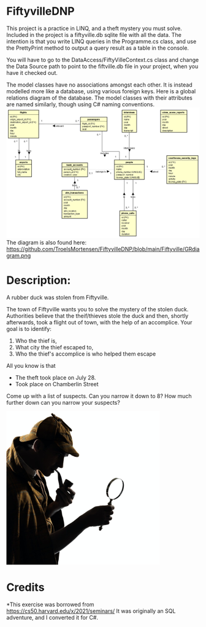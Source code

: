# FiftyvilleDNP

This project is a practice in LINQ, and a theft mystery you must solve.
Included in the project is a fiftyville.db sqlite file with all the data.
The intention is that you write LINQ queries in the Programme.cs class, and use the PrettyPrint method to output a query result as a table in the console.

You will have to go to the DataAccess/FiftyVilleContext.cs class and change the Data Source path to point to the fiftville.db file in your project, when you have it checked out.

The model classes have no associations amongst each other. It is instead modelled more like a database, using various foreign keys.
Here is a global relations diagram of the database. The model classes with their attributes are named similarly, though using C# naming conventions.
<img src="https://github.com/TroelsMortensen/FiftyvilleDNP/blob/main/Fiftyville/GRdiagram.png" alt="drawing" width="1000"/>
The diagram is also found here: https://github.com/TroelsMortensen/FiftyvilleDNP/blob/main/Fiftyville/GRdiagram.png


# Description:

A rubber duck was stolen from Fiftyville.

The town of Fiftyville wants you to solve the mystery of the stolen duck.
Authorities believe that the theif/thieves stole the duck and then, shortly afterwards, took a flight out of town, with the help of an accomplice. 
Your goal is to identify:

1) Who the thief is,
2) What city the thief escaped to,
3) Who the thief's accomplice is who helped them escape

All you know is that 
- The theft took place on July 28.
- Took place on Chamberlin Street

Come up with a list of suspects. Can you narrow it down to 8? How much further down can you narrow your suspects?

<img src="https://github.com/TroelsMortensen/FiftyvilleDNP/blob/main/Fiftyville/Sherlock.jpg" alt="drawing" width="400"/>

# Credits
*This exercise was borrowed from https://cs50.harvard.edu/x/2021/seminars/
It was originally an SQL adventure, and I converted it for C#.
